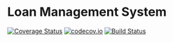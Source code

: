 # Loan Management System
[![Coverage Status](https://coveralls.io/repos/github/abrahamemmanuel/LMS/badge.svg?branch=master)](https://coveralls.io/github/abrahamemmanuel/LMS?branch=master)
[![codecov.io](https://codecov.io/github/abrahamemmanuel/LMS/coverage.svg?branch=master)](https://codecov.io/github/abrahamemmanuel/LMS?branch=master)
 [![Build Status](https://travis-ci.com/abrahamemmanuel/LMS.svg?branch=master)](https://travis-ci.com/abrahamemmanuel/LMS)
